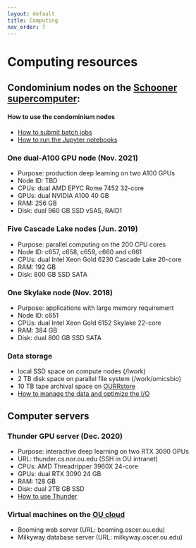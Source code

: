```yaml
---
layout: default
title: Computing
nav_order: 7
---
```

# Computing resources

## Condominium nodes on the [Schooner supercomputer](https://www.ou.edu/oscer/resources/hpc):

#### How to use the condominium nodes
  - [How to submit batch jobs](https://github.com/thepanlab/supercomputers/blob/master/Slurm_basics.md)
  - [How to run the Jupyter notebooks](https://github.com/thepanlab/supercomputers/blob/master/Use_jupyter_notebook.md)

### One dual-A100 GPU node (Nov. 2021)
  - Purpose: production deep learning on two A100 GPUs
  - Node ID: TBD 
  - CPUs: dual AMD EPYC Rome 7452 32-core
  - GPUs: dual NVIDIA A100 40 GB
  - RAM: 256 GB
  - Disk: dual 960 GB SSD vSAS, RAID1

### Five Cascade Lake nodes (Jun. 2019) 
  - Purpose: parallel computing on the 200 CPU cores
  - Node ID: c657, c658, c659, c660 and c661
  - CPUs: dual Intel Xeon Gold 6230 Cascade Lake 20-core
  - RAM: 192 GB
  - Disk: 800 GB SSD SATA

### One Skylake node (Nov. 2018)
  - Purpose: applications with large memory requirement
  - Node ID: c651
  - CPUs: dual Intel Xeon Gold 6152 Skylake 22-core
  - RAM: 384 GB
  - Disk: dual 800 GB SSD SATA

### Data storage
  - local SSD space on compute nodes (/lwork)
  - 2 TB disk space on parallel file system (/work/omicsbio)
  - 10 TB tape archival space on [OURRstore](https://www.ou.edu/oscer/resources/ourrstore--ou---regional-research-store)
  - [How to manage the data and optimize the I/O](https://github.com/thepanlab/supercomputers)

## Computer servers

### Thunder GPU server (Dec. 2020)
  - Purpose: interactive deep learning on two RTX 3090 GPUs
  - URL: thunder.cs.nor.ou.edu (SSH in OU intranet)
  - CPUs: AMD Threadripper 3960X 24-core
  - GPUs: dual RTX 3090 24 GB
  - RAM: 128 GB
  - Disk: dual 2TB GB SSD
  - [How to use Thunder](https://github.com/thepanlab/supercomputers/blob/master/thunder/thunder_tensorflow_gpu_conda.md)

### Virtual machines on the [OU cloud](https://www.ou.edu/oscer/resources/our_cloud) 
  - Booming web server (URL: booming.oscer.ou.edu)
  - Milkyway database server (URL: milkyway.oscer.ou.edu)



